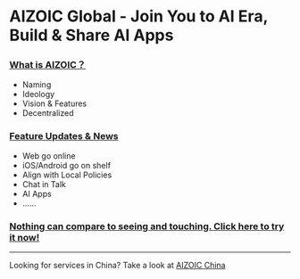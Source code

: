 # AIZOIC Global - Join You to AI Era, Build & Share AI Apps

### [What is AIZOIC？](./home.md)

- Naming
- Ideology
- Vision & Features
- Decentralized

### [Feature Updates &amp; News](./new.md)

- Web go online
- iOS/Android go on shelf
- Align with Local Policies
- Chat in Talk
- AI Apps
- ......

### [Nothing can compare to seeing and touching. Click here to try it now!](https://u.aizoi.cc)

---

Looking for services in China? Take a look at [AIZOIC China](https://github.com/aizoic/cn/)
